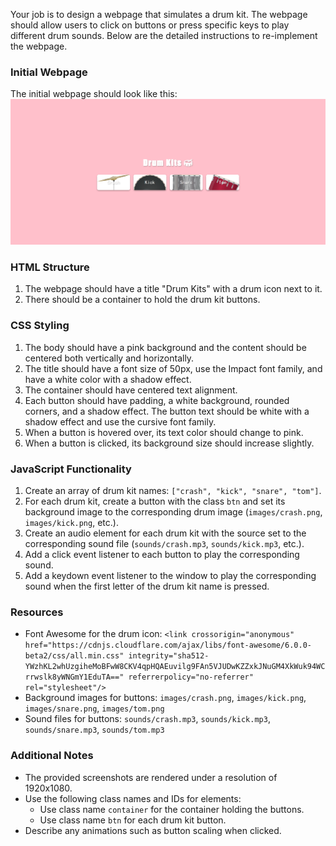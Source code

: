 
Your job is to design a webpage that simulates a drum kit. The webpage should allow users to click on buttons or press specific keys to play different drum sounds. Below are the detailed instructions to re-implement the webpage.

### Initial Webpage
The initial webpage should look like this:
![initial webpage](./_images/origin.png)

### HTML Structure
1. The webpage should have a title "Drum Kits" with a drum icon next to it.
2. There should be a container to hold the drum kit buttons.

### CSS Styling
1. The body should have a pink background and the content should be centered both vertically and horizontally.
2. The title should have a font size of 50px, use the Impact font family, and have a white color with a shadow effect.
3. The container should have centered text alignment.
4. Each button should have padding, a white background, rounded corners, and a shadow effect. The button text should be white with a shadow effect and use the cursive font family.
5. When a button is hovered over, its text color should change to pink.
6. When a button is clicked, its background size should increase slightly.

### JavaScript Functionality
1. Create an array of drum kit names: `["crash", "kick", "snare", "tom"]`.
2. For each drum kit, create a button with the class `btn` and set its background image to the corresponding drum image (`images/crash.png`, `images/kick.png`, etc.).
3. Create an audio element for each drum kit with the source set to the corresponding sound file (`sounds/crash.mp3`, `sounds/kick.mp3`, etc.).
4. Add a click event listener to each button to play the corresponding sound.
5. Add a keydown event listener to the window to play the corresponding sound when the first letter of the drum kit name is pressed.

### Resources
- Font Awesome for the drum icon: `<link crossorigin="anonymous" href="https://cdnjs.cloudflare.com/ajax/libs/font-awesome/6.0.0-beta2/css/all.min.css" integrity="sha512-YWzhKL2whUzgiheMoBFwW8CKV4qpHQAEuvilg9FAn5VJUDwKZZxkJNuGM4XkWuk94WCrrwslk8yWNGmY1EduTA==" referrerpolicy="no-referrer" rel="stylesheet"/>`
- Background images for buttons: `images/crash.png`, `images/kick.png`, `images/snare.png`, `images/tom.png`
- Sound files for buttons: `sounds/crash.mp3`, `sounds/kick.mp3`, `sounds/snare.mp3`, `sounds/tom.mp3`

### Additional Notes
- The provided screenshots are rendered under a resolution of 1920x1080.
- Use the following class names and IDs for elements:
  - Use class name `container` for the container holding the buttons.
  - Use class name `btn` for each drum kit button.
- Describe any animations such as button scaling when clicked.


